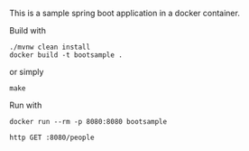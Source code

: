 This is a sample spring boot application in a docker container.

Build with
```
./mvnw clean install
docker build -t bootsample .
```

or simply

```
make
```

Run with

```
docker run --rm -p 8080:8080 bootsample
```

```
http GET :8080/people
```
